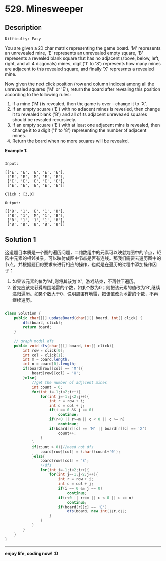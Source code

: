 # 529. Minesweeper
## Description

```
Difficulty: Easy
```

You are given a 2D char matrix representing the game board. 'M' represents an unrevealed mine, 'E' represents an unrevealed empty square, 'B' represents a revealed blank square that has no adjacent (above, below, left, right, and all 4 diagonals) mines, digit ('1' to '8') represents how many mines are adjacent to this revealed square, and finally 'X' represents a revealed mine.

Now given the next click position (row and column indices) among all the unrevealed squares ('M' or 'E'), return the board after revealing this position according to the following rules:

1. If a mine ('M') is revealed, then the game is over - change it to 'X'.
2. If an empty square ('E') with no adjacent mines is revealed, then change it to revealed blank ('B') and all of its adjacent unrevealed squares should be revealed recursively.
3. If an empty square ('E') with at least one adjacent mine is revealed, then change it to a digit ('1' to '8') representing the number of adjacent mines.
4. Return the board when no more squares will be revealed.

**Example 1:**

```

Input: 

[['E', 'E', 'E', 'E', 'E'],
 ['E', 'E', 'M', 'E', 'E'],
 ['E', 'E', 'E', 'E', 'E'],
 ['E', 'E', 'E', 'E', 'E']]

Click : [3,0]

Output: 

[['B', '1', 'E', '1', 'B'],
 ['B', '1', 'M', '1', 'B'],
 ['B', '1', '1', '1', 'B'],
 ['B', 'B', 'B', 'B', 'B']]

```
## Solution 1
  这道题目本质是一个图的遍历问题，二维数组中的元素可以映射为图中的节点，矩阵中元素的相邻关系，可以映射成图中节点是否有连线。那我们需要去遍历图中的节点，并根据题目的要求来进行相应的操作，也就是在遍历的过程中添加操作因子：

1. 如果该元素的值为'M',则将其该为'X'，游戏结束，不再往下遍历。
2. 首先应该先获得周围地雷的个数，如果个数为0；则把该元素的值改为'B',继续递归遍历。如果个数大于0，说明周围有地雷，把该值改为地雷的个数，不再继续遍历。

```java

class Solution {
    public char[][] updateBoard(char[][] board, int[] click) {
        dfs(board, click);
        return board;
    }
    
    // graph model dfs
    public void dfs(char[][] board, int[] click){
        int row = click[0];
        int col = click[1];
        int m = board.length;
        int n = board[0].length;
        if(board[row][col] == 'M'){
            board[row][col] = 'X';
        }else{
            //get the number of adjacent mines
            int count = 0;
            for(int i=-1;i<2;i++){
                for(int j=-1;j<2;j++){
                    int r = row + i;
                    int c = col + j;
                    if(i == 0 && j == 0)
                        continue;
                    if(r<0 || r>=m || c < 0 || c >= n)
                        continue;
                    if(board[r][c] == 'M' || board[r][c] == 'X')
                        count++;
                }
            }
            if(count > 0){//need not dfs
                board[row][col] = (char)(count+'0');
            }else{
                board[row][col] = 'B';
                //dfs
                for(int i=-1;i<2;i++){
                    for(int j=-1;j<2;j++){
                        int r = row + i;
                        int c = col + j;
                        if(i == 0 && j == 0)
                            continue;
                        if(r<0 || r>=m || c < 0 || c >= n)
                            continue;
                        if(board[r][c] == 'E')
                            dfs(board, new int[]{r,c});
                    }
                }
            }
        }
    }
}
```

***

**enjoy life, coding now! :D**
